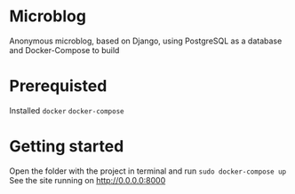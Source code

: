 # Microblog
Anonymous microblog, based on Django, using PostgreSQL as a database and Docker-Compose to build

# Prerequisted
Installed `docker` `docker-compose`

# Getting started
Open the folder with the project in terminal and run
`sudo docker-compose up`
See the site running on http://0.0.0.0:8000
